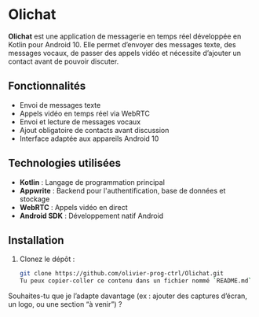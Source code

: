 # Olichat

**Olichat** est une application de messagerie en temps réel développée en Kotlin pour Android 10. Elle permet d’envoyer des messages texte, des messages vocaux, de passer des appels vidéo et nécessite d’ajouter un contact avant de pouvoir discuter.

## Fonctionnalités

- Envoi de messages texte
- Appels vidéo en temps réel via WebRTC
- Envoi et lecture de messages vocaux
- Ajout obligatoire de contacts avant discussion
- Interface adaptée aux appareils Android 10

## Technologies utilisées

- **Kotlin** : Langage de programmation principal
- **Appwrite** : Backend pour l'authentification, base de données et stockage
- **WebRTC** : Appels vidéo en direct
- **Android SDK** : Développement natif Android

## Installation

1. Clonez le dépôt :
   ```bash
   git clone https://github.com/olivier-prog-ctrl/Olichat.git
   Tu peux copier-coller ce contenu dans un fichier nommé `README.md` à la racine de ton projet GitHub.

Souhaites-tu que je l’adapte davantage (ex : ajouter des captures d’écran, un logo, ou une section “à venir”) ?
